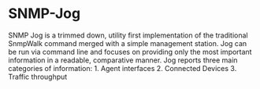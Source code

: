 # SNMP-Jog
SNMP Jog is a trimmed down, utility first implementation of the traditional SnmpWalk command merged with a simple management station. Jog can be run via command line and focuses on providing only the most important information in a readable, comparative manner. Jog reports three main categories of information: 1. Agent interfaces 2. Connected Devices 3. Traffic throughput
